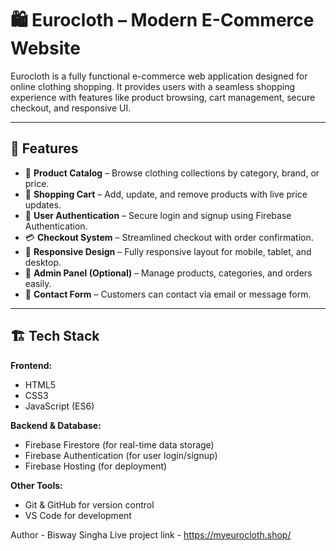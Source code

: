 # 🛍️ Eurocloth – Modern E-Commerce Website

Eurocloth is a fully functional e-commerce web application designed for online clothing shopping. It provides users with a seamless shopping experience with features like product browsing, cart management, secure checkout, and responsive UI.

---

## 🚀 Features

- 🧥 **Product Catalog** – Browse clothing collections by category, brand, or price.   
- 🛒 **Shopping Cart** – Add, update, and remove products with live price updates.   
- 👤 **User Authentication** – Secure login and signup using Firebase Authentication.  
- 💳 **Checkout System** – Streamlined checkout with order confirmation.  
- 📱 **Responsive Design** – Fully responsive layout for mobile, tablet, and desktop.  
- 🔐 **Admin Panel (Optional)** – Manage products, categories, and orders easily.  
- 📨 **Contact Form** – Customers can contact via email or message form.  

---

## 🏗️ Tech Stack

**Frontend:**  
- HTML5  
- CSS3  
- JavaScript (ES6)  

**Backend & Database:**  
- Firebase Firestore (for real-time data storage)  
- Firebase Authentication (for user login/signup)  
- Firebase Hosting (for deployment)  

**Other Tools:**  
- Git & GitHub for version control  
- VS Code for development  

Author - Bisway Singha 
Live project link - <a>https://myeurocloth.shop/</a>

